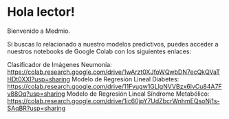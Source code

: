 # Hola lector!

Bienvenido a Medmio.

Si buscas lo relacionado a nuestro modelos predictivos, puedes acceder a nuestros notebooks de Google Colab con
los siguientes enlaces:

Clasificador de Imágenes Neumonía: https://colab.research.google.com/drive/1wArzt0XJfoWQwbDN7ecQkQVaTHDt0XXI?usp=sharing
Modelo de Regresión Lineal Diabetes: https://colab.research.google.com/drive/11Fvugw1GLlgNVVBzx6lvCu84A7Fv88Oq?usp=sharing
Modelo de Regresión Lineal Síndrome Metabólico: https://colab.research.google.com/drive/1ic60jpY7UdZbcrWnhmEQsoNj1s-SAqBR?usp=sharing
